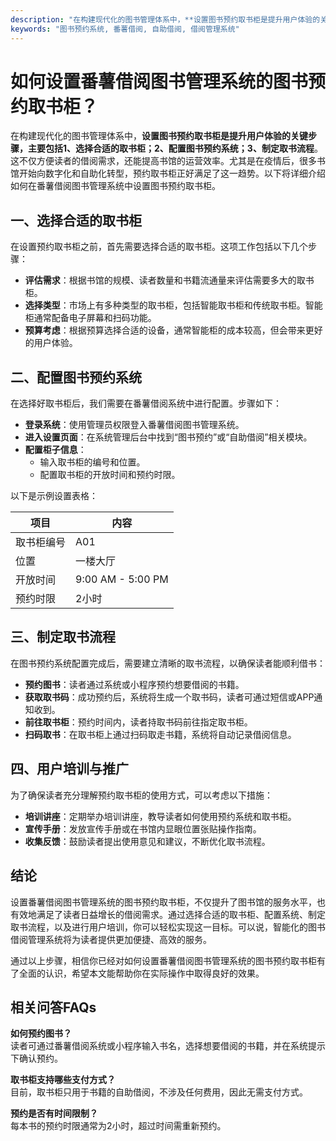 ```yaml
---
description: "在构建现代化的图书管理体系中，**设置图书预约取书柜是提升用户体验的关键步骤，主要包括1、选择合适的取书柜；2、配置图书预约系统；3、制定取书流程**。这不仅方便读者的借阅需求，还能提高书馆的运营效率。尤其是在疫情后，很多书馆开始向数字化和自助化转型，预约取书柜正好满足了这一趋势。以下将详细介绍如何在番薯借阅图书管理系统中设置图书预约取书柜。"
keywords: "图书预约系统, 番薯借阅, 自助借阅, 借阅管理系统"
---
```

# 如何设置番薯借阅图书管理系统的图书预约取书柜？

在构建现代化的图书管理体系中，**设置图书预约取书柜是提升用户体验的关键步骤，主要包括1、选择合适的取书柜；2、配置图书预约系统；3、制定取书流程**。这不仅方便读者的借阅需求，还能提高书馆的运营效率。尤其是在疫情后，很多书馆开始向数字化和自助化转型，预约取书柜正好满足了这一趋势。以下将详细介绍如何在番薯借阅图书管理系统中设置图书预约取书柜。

## **一、选择合适的取书柜**

在设置预约取书柜之前，首先需要选择合适的取书柜。这项工作包括以下几个步骤：

- **评估需求**：根据书馆的规模、读者数量和书籍流通量来评估需要多大的取书柜。
- **选择类型**：市场上有多种类型的取书柜，包括智能取书柜和传统取书柜。智能柜通常配备电子屏幕和扫码功能。
- **预算考虑**：根据预算选择合适的设备，通常智能柜的成本较高，但会带来更好的用户体验。

## **二、配置图书预约系统**

在选择好取书柜后，我们需要在番薯借阅系统中进行配置。步骤如下：

- **登录系统**：使用管理员权限登入番薯借阅图书管理系统。
- **进入设置页面**：在系统管理后台中找到“图书预约”或“自助借阅”相关模块。
- **配置柜子信息**：
  - 输入取书柜的编号和位置。
  - 配置取书柜的开放时间和预约时限。

以下是示例设置表格：

| 项目           | 内容           |
|----------------|----------------|
| 取书柜编号     | A01            |
| 位置           | 一楼大厅       |
| 开放时间       | 9:00 AM - 5:00 PM |
| 预约时限       | 2小时          |

## **三、制定取书流程**

在图书预约系统配置完成后，需要建立清晰的取书流程，以确保读者能顺利借书：

- **预约图书**：读者通过系统或小程序预约想要借阅的书籍。
- **获取取书码**：成功预约后，系统将生成一个取书码，读者可通过短信或APP通知收到。
- **前往取书柜**：预约时间内，读者持取书码前往指定取书柜。
- **扫码取书**：在取书柜上通过扫码取走书籍，系统将自动记录借阅信息。

## **四、用户培训与推广**

为了确保读者充分理解预约取书柜的使用方式，可以考虑以下措施：

- **培训讲座**：定期举办培训讲座，教导读者如何使用预约系统和取书柜。
- **宣传手册**：发放宣传手册或在书馆内显眼位置张贴操作指南。
- **收集反馈**：鼓励读者提出使用意见和建议，不断优化取书流程。

## **结论**

设置番薯借阅图书管理系统的图书预约取书柜，不仅提升了图书馆的服务水平，也有效地满足了读者日益增长的借阅需求。通过选择合适的取书柜、配置系统、制定取书流程，以及进行用户培训，你可以轻松实现这一目标。可以说，智能化的图书借阅管理系统将为读者提供更加便捷、高效的服务。

通过以上步骤，相信你已经对如何设置番薯借阅图书管理系统的图书预约取书柜有了全面的认识，希望本文能帮助你在实际操作中取得良好的效果。

## 相关问答FAQs

**如何预约图书？**  
读者可通过番薯借阅系统或小程序输入书名，选择想要借阅的书籍，并在系统提示下确认预约。

**取书柜支持哪些支付方式？**  
目前，取书柜只用于书籍的自助借阅，不涉及任何费用，因此无需支付方式。

**预约是否有时间限制？**  
每本书的预约时限通常为2小时，超过时间需重新预约。
